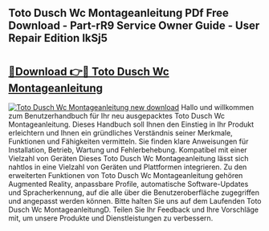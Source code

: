 ## Toto Dusch Wc Montageanleitung PDf Free Download - Part-rR9 Service Owner Guide - User Repair Edition lkSj5

# <h2><a href="http://df7lgab.blite.top/?on=Toto+Dusch+Wc+Montageanleitung">🔗Download 👉🔴 Toto Dusch Wc Montageanleitung</a></h2>

[![Toto Dusch Wc Montageanleitung new download](https://i.imgur.com/lujVjoI.png)](http://df7lgab.blite.top/?on=Toto+Dusch+Wc+Montageanleitung)
Hallo und willkommen zum Benutzerhandbuch für Ihr neu ausgepacktes Toto Dusch Wc Montageanleitung. Dieses Handbuch soll Ihnen den Einstieg in Ihr Produkt erleichtern und Ihnen ein gründliches Verständnis seiner Merkmale, Funktionen und Fähigkeiten vermitteln. Sie finden klare Anweisungen für Installation, Betrieb, Wartung und Fehlerbehebung. Kompatibel mit einer Vielzahl von Geräten Dieses Toto Dusch Wc Montageanleitung lässt sich nahtlos in eine Vielzahl von Geräten und Plattformen integrieren. Zu den erweiterten Funktionen von Toto Dusch Wc Montageanleitung gehören Augmented Reality, anpassbare Profile, automatische Software-Updates und Spracherkennung, auf die alle über die Benutzeroberfläche zugegriffen und angepasst werden können. Bitte halten Sie uns auf dem Laufenden Toto Dusch Wc MontageanleitungD. Teilen Sie Ihr Feedback und Ihre Vorschläge mit, um unsere Produkte und Dienstleistungen zu verbessern.
